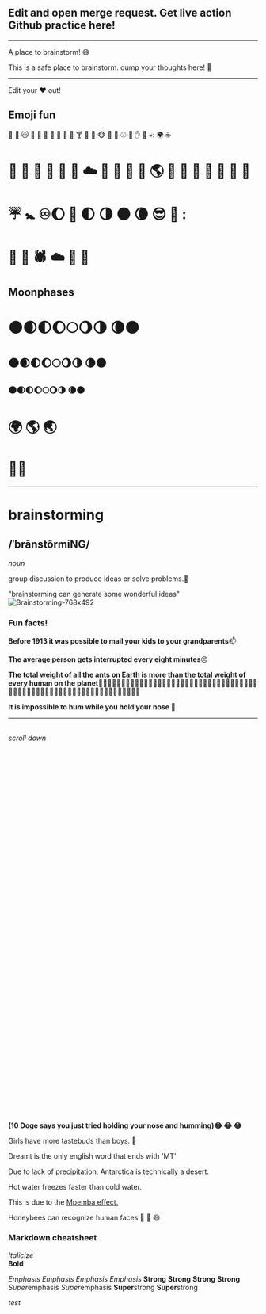 
## Edit and open merge request. Get live action Github practice here! 


-----------------------

A place to brainstorm! :smile:

This is a safe place to brainstorm. dump your thoughts here! :thought_balloon:


_______________________



Edit your :heart: out!

## Emoji fun

:hammer:
:dog:
:cat:
:giraffe:
🥖
🧟
:horse:
:bread:
:turkey:
:tophat:
🍸
:peacock:
🐒
🐵
💑
🎱
:baseball:
:foot:
:hand:
:shoe:
:skull::
:earth_africa:
:coffee:
# 🍨 🍕 🌭 :hamburger: :taco: :candy: :cloud: :rainbow: :dog: :bat: 🍄 🌎 🗽 :boy: :girl: :man: 🦎 :zombie: :thinking:

# :umbrella: 🚼 :infinity::moon: 🌙 🌓 🌗 🌑 🌘 😎 :zebra: :

# :ring: :carrot: :spider: :cloud: :truck: :candy:

## Moonphases


# 🌑:waxing_crescent_moon::first_quarter_moon::waxing_gibbous_moon::full_moon::waning_gibbous_moon::last_quarter_moon: :waning_crescent_moon::new_moon:

## 🌑:waxing_crescent_moon::first_quarter_moon::waxing_gibbous_moon::full_moon::waning_gibbous_moon::last_quarter_moon: :waning_crescent_moon::new_moon:

### 🌑:waxing_crescent_moon::first_quarter_moon::waxing_gibbous_moon::full_moon::waning_gibbous_moon::last_quarter_moon: :waning_crescent_moon::new_moon:

# 🌍 🌎 🌏 

# 🏴‍☠️





_________________________









#  brainstorming
## /ˈbrānstôrmiNG/

_noun_

group discussion to produce ideas or solve problems.:thinking:


"brainstorming can generate some wonderful ideas"![Brainstorming-768x492](https://user-images.githubusercontent.com/94722790/150235632-e776a40a-3b19-4e3c-9ded-42b4f39ec533.jpeg)


### Fun facts!

__Before 1913 it was possible to mail your kids to your grandparents__:mailbox:

__The average person gets interrupted every eight minutes__:angry:

__The total weight of all the ants on Earth is more than the total weight of every human on the planet__:ant::ant::ant::ant::ant::ant::ant::ant::ant::ant::ant::ant::ant::ant::ant::ant::ant::ant::ant::ant::ant::ant::ant::ant::ant::ant::ant::ant::ant::ant::ant::ant::ant::ant::ant::ant::ant::ant::ant::ant::ant::ant::ant::ant::ant::ant::ant::ant::ant::ant::ant::ant::ant::ant::ant::ant::ant::ant::ant::ant::ant::ant::ant::ant:

__It is impossible to hum while you hold your nose :nose:__

--------------------------------
\
_scroll down_ \
\
\
\
\
\
\
\
\
\
\
\
\
\
\
\
\
\
\
\
\
\
\
\
\
\
\
\
\
\
\
\
\
\
\
\
\
\
\
\
\
\
\
\
\
\
__(10 Doge says you just tried holding your nose and humming):joy: :joy: :joy:__



Girls have more tastebuds than boys. :thinking:

Dreamt is the only english word that ends with 'MT'

Due to lack of precipitation, Antarctica is technically a desert.

Hot water freezes faster than cold water.

  This is due to the [Mpemba effect.](https://phys.org/news/2010-03-mpemba-effect-hot-faster-cold.html)
  
Honeybees can recognize human faces :honeybee: :bee: :smile:
  
 


### Markdown cheatsheet

*Italicize*<br>
**Bold**

*Emphasis* <em>Emphasis</em>
_Emphasis_ <em>Emphasis</em>
**Strong** <strong>Strong</strong>
__Strong__ <strong>Strong</strong>
*Super*emphasis <em>Super</em>emphasis
**Super**strong <strong>Super</strong>strong


$test$
